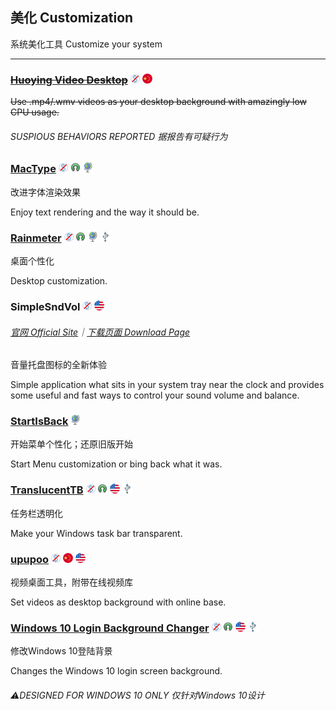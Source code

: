 ## 美化   Customization

系统美化工具   Customize your system

---

### [~~Huoying Video Desktop~~](http://huoying666.com/) ![](/assets/图片2.png) ![](/assets/china.png)

~~Use .mp4/.wmv videos as your desktop background with amazingly low CPU usage.~~

###### SUSPIOUS BEHAVIORS REPORTED  据报告有可疑行为

### [MacType](http://www.mactype.net/) ![](/assets/图片2.png) ![](/assets/open-source-icon.png) ![](/assets/earth-globe.png)

改进字体渲染效果

Enjoy text rendering and the way it should be.

### [Rainmeter](https://www.rainmeter.net/) ![](/assets/图片2.png) ![](/assets/open-source-icon.png) ![](/assets/earth-globe.png) ![](/assets/usb.png)

桌面个性化

Desktop customization.

### SimpleSndVol ![](/assets/图片2.png) ![](/assets/united-states.png)

###### [官网 Official Site](http://winaero.com/comment.php?comment.news.14)｜[下载页面 Download Page](http://winaero.com/download.php?view.12)

音量托盘图标的全新体验

Simple application what sits in your system tray near the clock and provides some useful and fast ways to control your sound volume and balance.

### [StartIsBack](http://startisback.com) ![](/assets/earth-globe.png)

开始菜单个性化；还原旧版开始

Start Menu customization or bing back what it was.

### [TranslucentTB](https://github.com/TranslucentTB/TranslucentTB) ![](/assets/图片2.png) ![](/assets/open-source-icon.png) ![](/assets/united-states.png) ![](/assets/usb.png)

任务栏透明化

Make your Windows task bar transparent.

### [upupoo](http://www.upupoo.com/) ![](/assets/图片2.png) ![](/assets/china.png) ![](/assets/united-states.png)

视频桌面工具，附带在线视频库

Set videos as desktop background with online base.

### [**Windows 10 Login Background Changer**](https://github.com/PFCKrutonium/Windows-10-Login-Background-Changer) ![](/assets/图片2.png) ![](/assets/open-source-icon.png) ![](/assets/united-states.png) ![](/assets/usb.png)

修改Windows 10登陆背景

Changes the Windows 10 login screen background.

###### ⚠DESIGNED FOR WINDOWS 10 ONLY   仅针对Windows 10设计



